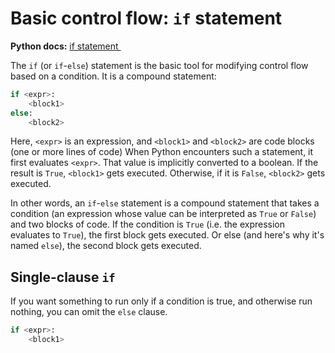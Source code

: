 # Basic control flow: `if` statement

**Python docs:** [if statement <img height="12" style="display: inline" src="https://raw.githubusercontent.com/webartifex/intro-to-python/master/static/link_to_py.png">](https://docs.python.org/3/reference/compound_stmts.html#the-if-statement)

The `if` (or `if`-`else`) statement is the basic tool for modifying control flow based on a condition.
It is a compound statement:

```python
if <expr>:
    <block1>
else:
    <block2>
```

Here, `<expr>` is an expression, and `<block1>` and `<block2>` are code blocks (one or more lines of code) 
When Python encounters such a statement, it first evaluates `<expr>`. That value is implicitly converted to a boolean. If the result is `True`, `<block1>` gets executed. Otherwise, if it is `False`, `<block2>` gets executed.

In other words, an `if`-`else` statement is a compound statement that takes a condition (an expression whose value can be interpreted as `True` or `False`) and two blocks of code.
If the condition is `True` (i.e. the expression evaluates to `True`), the first block gets executed.
Or else (and here's why it's named `else`), the second block gets executed.


## Single-clause `if`

If you want something to run only if a condition is true, and otherwise run nothing, you can omit the `else` clause. 
```python
if <expr>:
    <block1>
```
